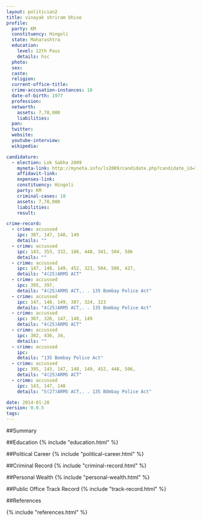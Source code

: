 ```yaml
---
layout: politician2
title: vinayak shriram bhise
profile: 
  party: KM
  constituency: Hingoli
  state: Maharashtra
  education: 
    level: 12th Pass
    details: hsc
  photo: 
  sex: 
  caste: 
  religion: 
  current-office-title: 
  crime-accusation-instances: 10
  date-of-birth: 1977
  profession: 
  networth: 
    assets: 7,78,000
    liabilities: 
  pan: 
  twitter: 
  website: 
  youtube-interview: 
  wikipedia: 

candidature: 
  - election: Lok Sabha 2009
    myneta-link: http://myneta.info/ls2009/candidate.php?candidate_id=769
    affidavit-link: 
    expenses-link: 
    constituency: Hingoli 
    party: KM
    criminal-cases: 10
    assets: 7,78,000
    liabilities: 
    result:  

crime-record: 
  - crime: accussed
    ipc: 307, 147, 148, 149
    details: "" 
  - crime: accussed
    ipc: 143, 353, 332, 186, 448, 341, 504, 506
    details: "" 
  - crime: accussed
    ipc: 147, 148, 149, 452, 323, 504, 506, 427,
    details: "4(25)ARMS ACT" 
  - crime: accussed
    ipc: 395, 397,
    details: "4(25)ARMS ACT,. . 135 Bombay Police Act" 
  - crime: accussed
    ipc: 147, 148, 149, 307, 324, 323
    details: "4(25)ARMS ACT,. . 135 Bombay Police Act" 
  - crime: accussed
    ipc: 307, 326, 147, 148, 149
    details: "4(25)ARMS ACT" 
  - crime: accussed
    ipc: 302, 436, 34,
    details: "" 
  - crime: accussed
    ipc: 
    details: "135 Bombay Police Act" 
  - crime: accussed
    ipc: 395, 143, 147, 148, 149, 452, 448, 506,
    details: "4(25)ARMS ACT" 
  - crime: accussed
    ipc: 143, 147, 148
    details: "5(27)ARMS ACT,. . 135 BOmbay Police Act" 

date: 2014-01-28
version: 0.0.5
tags: 
---
```

##Summary


##Education
{% include "education.html" %}


##Political Career
{% include "political-career.html" %}


##Criminal Record
{% include "criminal-record.html" %}


##Personal Wealth
{% include "personal-wealth.html" %}


##Public Office Track Record
{% include "track-record.html" %}


##References


{% include "references.html" %}